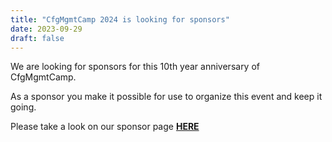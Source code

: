 ```yaml
---
title: "CfgMgmtCamp 2024 is looking for sponsors"
date: 2023-09-29
draft: false
---
```


We are looking for sponsors for this 10th year anniversary of CfgMgmtCamp.  

As a sponsor you make it possible for use to organize this event and keep it going.  

Please take a look on our sponsor page __[HERE](/ghent2024/sponsors/)__
